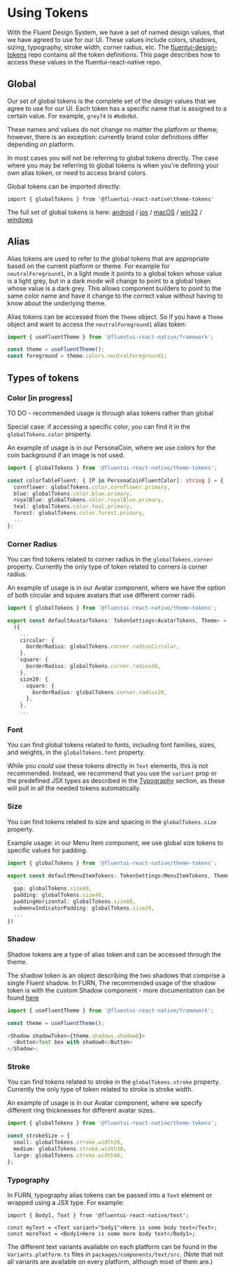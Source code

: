 # Using Tokens

With the Fluent Design System, we have a set of named design values, that we have agreed to use for our UI. These values include colors, shadows, sizing, typography, stroke width, corner radius, etc. The [fluentui-design-tokens](https://github.com/microsoft/fluentui-design-tokens) repo contains all the token definitions. This page describes how to access these values in the fluentui-react-native repo.

## Global

Our set of global tokens is the complete set of the design values that we agree to use for our UI. Each token has a specific name that is assigned to a certain value. For example, `grey74` is `#bdbdbd`.

These names and values do not change no matter the platform or theme; however, there is an exception: currently brand color definitions differ depending on platform.

In most cases you will not be referring to global tokens directly. The case where you may be referring to global tokens is when you're defining your own alias token, or need to access brand colors.

Global tokens can be imported directly:

`import { globalTokens } from '@fluentui-react-native\theme-tokens'`

The full set of global tokens is here: [android](https://github.com/microsoft/fluentui-design-tokens/blob/main/src/global.android.json) / [ios](https://github.com/microsoft/fluentui-design-tokens/blob/main/src/global.ios.json) / [macOS](https://github.com/microsoft/fluentui-design-tokens/blob/main/src/global.macos.json) / [win32](https://github.com/microsoft/fluentui-design-tokens/blob/main/src/global.win32.json) / [windows](https://github.com/microsoft/fluentui-design-tokens/blob/main/src/global.windows.json)

## Alias

Alias tokens are used to refer to the global tokens that are appropriate based on the current platform or theme. For example for `neutralForeground1`, in a light mode it points to a global token whose value is a light grey, but in a dark mode will change to point to a global token whose value is a dark grey. This allows component builders to point to the same color name and have it change to the correct value without having to know about the underlying theme.

Alias tokens can be accessed from the `Theme` object. So if you have a `Theme` object and want to access the `neutralForeground1` alias token:

```ts
import { useFluentTheme } from '@fluentui-react-native/framework';

const theme = useFluentTheme();
const foreground = theme.colors.neutralForeground1;
```

## Types of tokens

### Color [in progress]

TO DO - recommended usage is through alias tokens rather than global

Special case: if accessing a specific color, you can find it in the `globalTokens.color` property.

An example of usage is in our PersonaCoin, where we use colors for the coin background if an image is not used.

```ts
import { globalTokens } from '@fluentui-react-native/theme-tokens';

const colorTableFluent: { [P in PersonaCoinFluentColor]: string } = {
  cornflower: globalTokens.color.cornflower.primary,
  blue: globalTokens.color.blue.primary,
  royalBlue: globalTokens.color.royalBlue.primary,
  teal: globalTokens.color.teal.primary,
  forest: globalTokens.color.forest.primary,
  ...
};
```

### Corner Radius

You can find tokens related to corner radius in the `globalTokens.corner` property. Currently the only type of token related to corners is corner radius.

An example of usage is in our Avatar component, where we have the option of both circular and square avatars that use different corner radii.

```ts
import { globalTokens } from '@fluentui-react-native/theme-tokens';

export const defaultAvatarTokens: TokenSettings<AvatarTokens, Theme> = (t: Theme) =>
  ({
    ...
    circular: {
      borderRadius: globalTokens.corner.radiusCircular,
    },
    square: {
      borderRadius: globalTokens.corner.radius40,
    },
    size20: {
      square: {
        borderRadius: globalTokens.corner.radius20,
      },
    },
    ...
```

### Font

You can find global tokens related to fonts, including font families, sizes, and weights, in the `globalTokens.font` property.

While you _could_ use these tokens directly in `Text` elements, this is not recommended. Instead, we recommend that you use the `variant` prop or the predefined JSX types as described in the [Typography](#typography) section, as these will pull in all the needed tokens automatically.

### Size

You can find tokens related to size and spacing in the `globalTokens.size` property.

Example usage: in our Menu Item component, we use global size tokens to specific values for padding.

```ts
import { globalTokens } from '@fluentui-react-native/theme-tokens';

export const defaultMenuItemTokens: TokenSettings<MenuItemTokens, Theme> = (t: Theme): MenuItemTokens => ({
  ...
  gap: globalTokens.size40,
  padding: globalTokens.size40,
  paddingHorizontal: globalTokens.size80,
  submenuIndicatorPadding: globalTokens.size20,
  ...
})
```

### Shadow

Shadow tokens are a type of alias token and can be accessed through the theme.

The shadow token is an object describing the two shadows that comprise a single Fluent shadow. In FURN, The recommended usage of the shadow token is with the custom Shadow component - more documentation can be found [here](https://github.com/microsoft/fluentui-react-native/blob/main/packages/experimental/Shadow/SPEC.md)

```ts
import { useFluentTheme } from '@fluentui-react-native/framework';

const theme = useFluentTheme();

<Shadow shadowToken={theme.shadows.shadow8}>
  <Button>Text box with shadow8</Button>
</Shadow>;
```

### Stroke

You can find tokens related to stroke in the `globalTokens.stroke` property. Currently the only type of token related to stroke is stroke width.

An example of usage is in our Avatar component, where we specify different ring thicknesses for different avatar sizes.

```ts
import { globalTokens } from '@fluentui-react-native/theme-tokens';

const strokeSize = {
  small: globalTokens.stroke.width20,
  medium: globalTokens.stroke.width30,
  large: globalTokens.stroke.width40,
};
```

### Typography

In FURN, typography alias tokens can be passed into a `Text` element or wrapped using a JSX type. For example:

```tsx
import { Body1, Text } from '@fluentui-react-native/text';

const myText = <Text variant="body1">Here is some body text</Text>;
const moreText = <Body1>Here is some more body text</Body1>;
```

The different text variants available on each platform can be found in the `Variants.platform.ts` files in `packages/components/text/src`. (Note that not all variants are available on every platform, although most of them are.)
